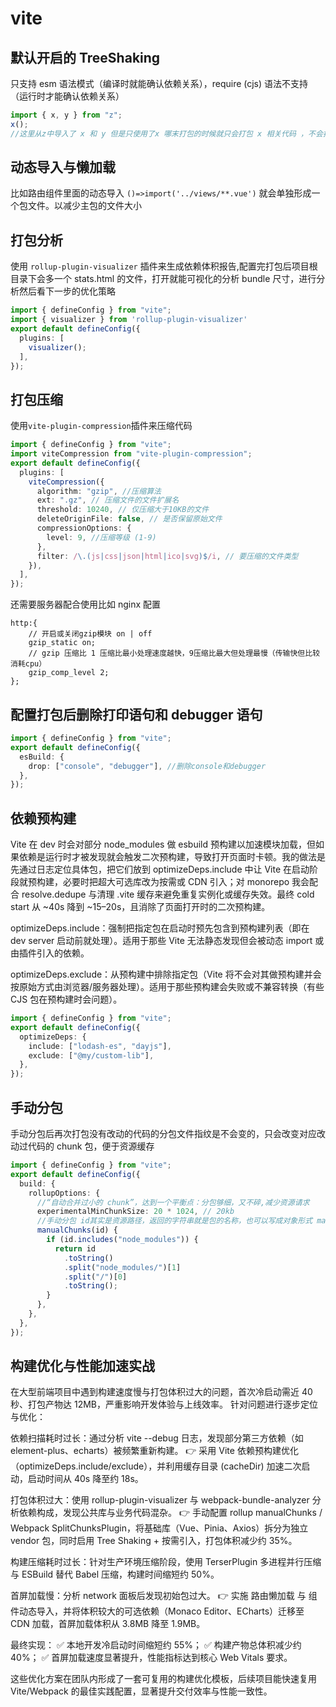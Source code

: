 # vite

## 默认开启的 TreeShaking

只支持 esm 语法模式（编译时就能确认依赖关系），require (cjs) 语法不支持（运行时才能确认依赖关系）

```ts
import { x, y } from "z";
x();
//这里从z中导入了 x 和 y 但是只使用了x 哪末打包的时候就只会打包 x 相关代码 ，不会打包 y
```

## 动态导入与懒加载

比如路由组件里面的动态导入 `()=>import('../views/**.vue')` 就会单独形成一个包文件。以减少主包的文件大小

## 打包分析

使用 `rollup-plugin-visualizer` 插件来生成依赖体积报告,配置完打包后项目根目录下会多一个 stats.html 的文件，打开就能可视化的分析 bundle 尺寸，进行分析然后看下一步的优化策略

```ts
import { defineConfig } from "vite";
import { visualizer } from 'rollup-plugin-visualizer'
export default defineConfig({
  plugins: [
    visualizer();
  ],
});
```

## 打包压缩

使用`vite-plugin-compression`插件来压缩代码

```ts
import { defineConfig } from "vite";
import viteCompression from "vite-plugin-compression";
export default defineConfig({
  plugins: [
    viteCompression({
      algorithm: "gzip", //压缩算法
      ext: ".gz", // 压缩文件的文件扩展名
      threshold: 10240, // 仅压缩大于10KB的文件
      deleteOriginFile: false, // 是否保留原始文件
      compressionOptions: {
        level: 9, //压缩等级 (1-9)
      },
      filter: /\.(js|css|json|html|ico|svg)$/i, // 要压缩的文件类型
    }),
  ],
});
```

还需要服务器配合使用比如 nginx 配置

```
http:{
    // 开启或关闭gzip模块 on | off
    gzip_static on;
    // gzip 压缩比 1 压缩比最小处理速度越快，9压缩比最大但处理最慢（传输快但比较消耗cpu）
    gzip_comp_level 2;
};
```

## 配置打包后删除打印语句和 debugger 语句

```ts
import { defineConfig } from "vite";
export default defineConfig({
  esBuild: {
    drop: ["console", "debugger"], //删除console和debugger
  },
});
```

## 依赖预构建

Vite 在 dev 时会对部分 node_modules 做 esbuild 预构建以加速模块加载，但如果依赖是运行时才被发现就会触发二次预构建，导致打开页面时卡顿。我的做法是先通过日志定位具体包，把它们放到 optimizeDeps.include 中让 Vite 在启动阶段就预构建，必要时把超大可选库改为按需或 CDN 引入；对 monorepo 我会配合 resolve.dedupe 与清理 .vite 缓存来避免重复实例化或缓存失效。最终 cold start 从 ~40s 降到 ~15–20s，且消除了页面打开时的二次预构建。

optimizeDeps.include：强制把指定包在启动时预先包含到预构建列表（即在 dev server 启动前就处理）。适用于那些 Vite 无法静态发现但会被动态 import 或由插件引入的依赖。

optimizeDeps.exclude：从预构建中排除指定包（Vite 将不会对其做预构建并会按原始方式由浏览器/服务器处理）。适用于那些预构建会失败或不兼容转换（有些 CJS 包在预构建时会问题）。

```ts
import { defineConfig } from "vite";
export default defineConfig({
  optimizeDeps: {
    include: ["lodash-es", "dayjs"],
    exclude: ["@my/custom-lib"],
  },
});
```

## 手动分包

手动分包后再次打包没有改动的代码的分包文件指纹是不会变的，只会改变对应改动过代码的 chunk 包，便于资源缓存

```ts
import { defineConfig } from "vite";
export default defineConfig({
  build: {
    rollupOptions: {
      //“自动合并过小的 chunk”，达到一个平衡点：分包够细，又不碎,减少资源请求
      experimentalMinChunkSize: 20 * 1024, // 20kb
      //手动分包 id其实是资源路径，返回的字符串就是包的名称，也可以写成对象形式 manualChunks:{'axios':['axios']}
      manualChunks(id) {
        if (id.includes("node_modules")) {
          return id
            .toString()
            .split("node_modules/")[1]
            .split("/")[0]
            .toString();
        }
      },
    },
  },
});
```

## 构建优化与性能加速实战

在大型前端项目中遇到构建速度慢与打包体积过大的问题，首次冷启动需近 40 秒、打包产物达 12MB，严重影响开发体验与上线效率。
针对问题进行逐步定位与优化：

依赖扫描耗时过长：通过分析 vite --debug 日志，发现部分第三方依赖（如 element-plus、echarts）被频繁重新构建。
👉 采用 Vite 依赖预构建优化（optimizeDeps.include/exclude），并利用缓存目录 (cacheDir) 加速二次启动，启动时间从 40s 降至约 18s。

打包体积过大：使用 rollup-plugin-visualizer 与 webpack-bundle-analyzer 分析依赖构成，发现公共库与业务代码混杂。
👉 手动配置 rollup manualChunks / Webpack SplitChunksPlugin，将基础库（Vue、Pinia、Axios）拆分为独立 vendor 包，同时启用 Tree Shaking + 按需引入，打包体积减少约 35%。

构建压缩耗时过长：针对生产环境压缩阶段，使用 TerserPlugin 多进程并行压缩 与 ESBuild 替代 Babel 压缩，构建时间缩短约 50%。

首屏加载慢：分析 network 面板后发现初始包过大。
👉 实施 路由懒加载 与 组件动态导入，并将体积较大的可选依赖（Monaco Editor、ECharts）迁移至 CDN 加载，首屏加载体积从 3.8MB 降至 1.9MB。

最终实现：
✅ 本地开发冷启动时间缩短约 55%；
✅ 构建产物总体积减少约 40%；
✅ 首屏加载速度显著提升，性能指标达到核心 Web Vitals 要求。

这些优化方案在团队内形成了一套可复用的构建优化模板，后续项目能快速复用 Vite/Webpack 的最佳实践配置，显著提升交付效率与性能一致性。
